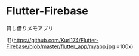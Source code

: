 # Flutter-Firebase

貸し借りメモアプリ

![](https://github.com/Kuri174/Flutter-Firebase/blob/master/flutter_app/myapp.jpg =100x)
